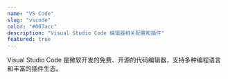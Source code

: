 ```yaml
---
name: "VS Code"
slug: "vscode"
color: "#007acc"
description: "Visual Studio Code 编辑器相关配置和插件"
featured: true
---
```


Visual Studio Code 是微软开发的免费、开源的代码编辑器，支持多种编程语言和丰富的插件生态。
